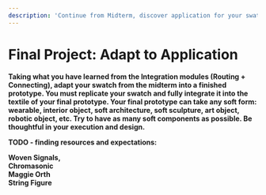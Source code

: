 ```yaml
---
description: 'Continue from Midterm, discover application for your swatches.'
---
```


# Final Project: Adapt to Application

**Taking what you have learned from the Integration modules \(Routing + Connecting\), adapt your swatch from the midterm into a finished prototype. You must replicate your swatch and fully integrate it into the textile of your final prototype. Your final prototype can take any soft form: wearable, interior object, soft architecture, soft sculpture, art object, robotic object, etc. Try to have as many soft components as possible. Be thoughtful in your execution and design.**

**TODO - finding resources and expectations:**

**Woven Signals,   
Chromasonic   
Maggie Orth  
String Figure** 

